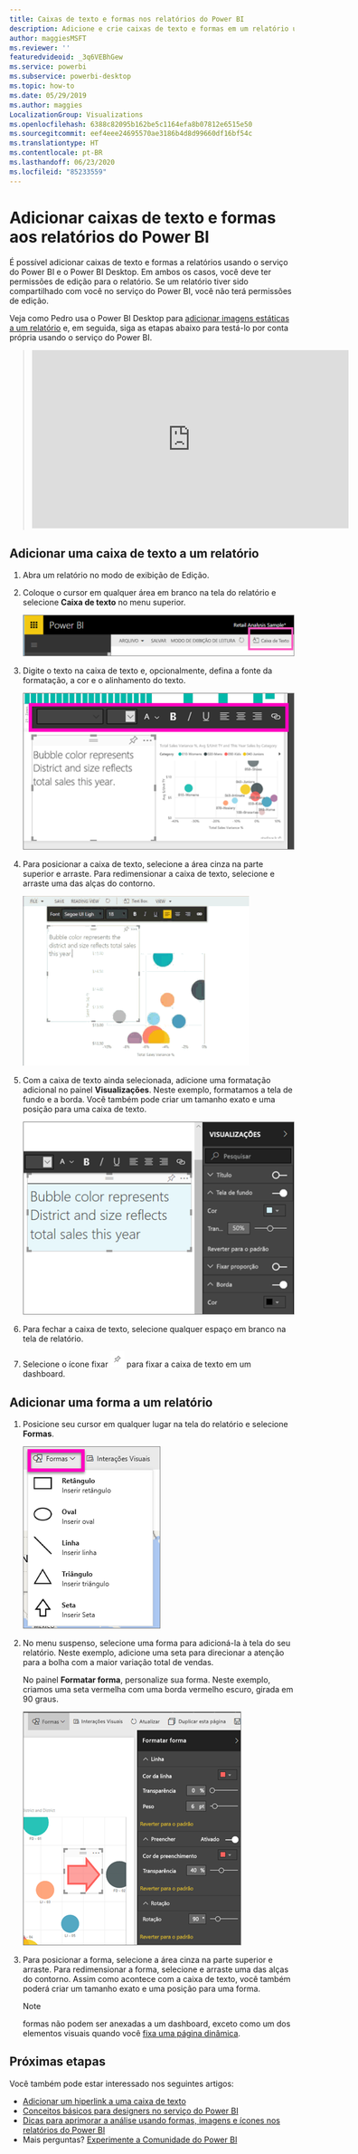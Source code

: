 ```yaml
---
title: Caixas de texto e formas nos relatórios do Power BI
description: Adicione e crie caixas de texto e formas em um relatório usando o serviço do Microsoft Power BI.
author: maggiesMSFT
ms.reviewer: ''
featuredvideoid: _3q6VEBhGew
ms.service: powerbi
ms.subservice: powerbi-desktop
ms.topic: how-to
ms.date: 05/29/2019
ms.author: maggies
LocalizationGroup: Visualizations
ms.openlocfilehash: 6388c82095b162be5c1164efa8b07812e6515e50
ms.sourcegitcommit: eef4eee24695570ae3186b4d8d99660df16bf54c
ms.translationtype: HT
ms.contentlocale: pt-BR
ms.lasthandoff: 06/23/2020
ms.locfileid: "85233559"
---
```

# <a name="add-text-boxes-and-shapes-to-power-bi-reports"></a>Adicionar caixas de texto e formas aos relatórios do Power BI
É possível adicionar caixas de texto e formas a relatórios usando o serviço do Power BI e o Power BI Desktop. Em ambos os casos, você deve ter permissões de edição para o relatório. Se um relatório tiver sido compartilhado com você no serviço do Power BI, você não terá permissões de edição. 

Veja como Pedro usa o Power BI Desktop para [adicionar imagens estáticas a um relatório](/learn/modules/visuals-in-power-bi/12-formatting) e, em seguida, siga as etapas abaixo para testá-lo por conta própria usando o serviço do Power BI.
> 
> <iframe width="560" height="315" src="https://www.youtube.com/embed/_3q6VEBhGew" frameborder="0" allowfullscreen></iframe>
> 

## <a name="add-a-text-box-to-a-report"></a>Adicionar uma caixa de texto a um relatório
1. Abra um relatório no modo de exibição de Edição.

2. Coloque o cursor em qualquer área em branco na tela do relatório e selecione **Caixa de texto** no menu superior.
   
   ![Selecionar caixa de texto](media/power-bi-reports-add-text-and-shapes/pbi_textbox.png)
3. Digite o texto na caixa de texto e, opcionalmente, defina a fonte da formatação, a cor e o alinhamento do texto. 
   
   ![Inserir texto](media/power-bi-reports-add-text-and-shapes/pbi_textbox2new.png)
4. Para posicionar a caixa de texto, selecione a área cinza na parte superior e arraste. Para redimensionar a caixa de texto, selecione e arraste uma das alças do contorno. 
   
   ![Posicionar caixa de texto](media/power-bi-reports-add-text-and-shapes/textboxsmaller.gif)

5. Com a caixa de texto ainda selecionada, adicione uma formatação adicional no painel **Visualizações**. Neste exemplo, formatamos a tela de fundo e a borda. Você também pode criar um tamanho exato e uma posição para uma caixa de texto.  

   ![Formatação da caixa de texto](media/power-bi-reports-add-text-and-shapes/power-bi-borders.png)

6. Para fechar a caixa de texto, selecione qualquer espaço em branco na tela de relatório. 

7. Selecione o ícone fixar  ![Ícone Fixar](media/power-bi-reports-add-text-and-shapes/pbi_pintile.png) para fixar a caixa de texto em um dashboard. 

## <a name="add-a-shape-to-a-report"></a>Adicionar uma forma a um relatório
1. Posicione seu cursor em qualquer lugar na tela do relatório e selecione **Formas**.
   
   ![Selecionar formas](media/power-bi-reports-add-text-and-shapes/power-bi-shapes.png)
2. No menu suspenso, selecione uma forma para adicioná-la à tela do seu relatório. Neste exemplo, adicione uma seta para direcionar a atenção para a bolha com a maior variação total de vendas. 
   
   No painel **Formatar forma**, personalize sua forma. Neste exemplo, criamos uma seta vermelha com uma borda vermelho escuro, girada em 90 graus.
   
   ![Personalizar forma](media/power-bi-reports-add-text-and-shapes/power-bi-arrrow.png)
3. Para posicionar a forma, selecione a área cinza na parte superior e arraste. Para redimensionar a forma, selecione e arraste uma das alças do contorno. Assim como acontece com a caixa de texto, você também poderá criar um tamanho exato e uma posição para uma forma.

   > [!NOTE]
   > formas não podem ser anexadas a um dashboard, exceto como um dos elementos visuais quando você [fixa uma página dinâmica](service-dashboard-pin-live-tile-from-report.md). 
   > 
   > 

## <a name="next-steps"></a>Próximas etapas

Você também pode estar interessado nos seguintes artigos:

* [Adicionar um hiperlink a uma caixa de texto](service-add-hyperlink-to-text-box.md)
* [Conceitos básicos para designers no serviço do Power BI](../fundamentals/service-basic-concepts.md)
* [Dicas para aprimorar a análise usando formas, imagens e ícones nos relatórios do Power BI](../guidance/report-tips-shapes-images-icons.md)
* Mais perguntas? [Experimente a Comunidade do Power BI](https://community.powerbi.com/)
